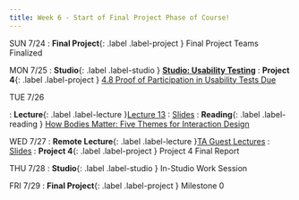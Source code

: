 ```yaml
---
title: Week 6 - Start of Final Project Phase of Course!
---
```


SUN 7/24
: **Final Project**{: .label .label-project } Final Project Teams Finalized

MON 7/25
: **Studio**{: .label .label-studio } [**Studio: Usability Testing**](#)
: **Project 4**{: .label .label-project } [4.8 Proof of Participation in Usability Tests Due](https://docs.google.com/document/d/1EXzERZ7lBEhtPJg8pLuv9EcLn-JCeEzRtZX8mVKX2HU/edit#heading=h.ynj4ln4yle9)

TUE 7/26

: **Lecture**{: .label .label-lecture }[Lecture 13](https://bcourses.berkeley.edu/courses/1515859/external_tools/78985)
	: [Slides](https://drive.google.com/drive/folders/1QaZaZay39VsE3DDVGFWscu2TYw-M21s2?usp=sharing)
: **Reading**{: .label .label-reading } [How Bodies Matter: Five Themes for Interaction Design](https://drive.google.com/file/d/1p5734QctpLA-8IYUF2-hY6A9SgxINXg5/view)


WED 7/27
: **Remote Lecture**{: .label .label-lecture }[TA Guest Lectures](https://bcourses.berkeley.edu/courses/1515859/external_tools/78985)
	: [Slides](https://drive.google.com/drive/folders/1QaZaZay39VsE3DDVGFWscu2TYw-M21s2?usp=sharing)
: **Project 4**{: .label .label-project } Project 4 Final Report

THU 7/28
: **Studio**{: .label .label-studio } In-Studio Work Session

FRI 7/29
: **Final Project**{: .label .label-project } Milestone 0




